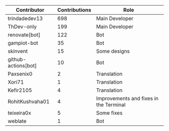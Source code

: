 | Contributor | Contributions | Role |
| ------------ | -------------- | ---- |
| trindadedev13 | 698 | Main Developer |
| ThDev-only | 199 | Main Developer |
| renovate[bot] | 122 | Bot |
| gampiot-bot | 35 | Bot |
| skinvent | 15 | Some designs |
| github-actions[bot] | 10 | Bot |
| Paxsenix0 | 2 | Translation |
| Xori71 | 1 | Translation |
| Kefir2105 | 4 | Translation |
| RohitKushvaha01 | 4 | Improvements and fixes in the Terminal |
| teixeira0x | 5 | Some fixes |
| weblate | 1 | Bot |
